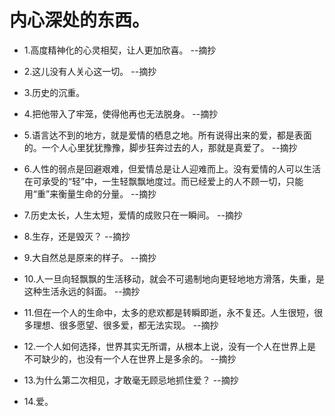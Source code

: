 # 内心深处的东西。

- 1.高度精神化的心灵相契，让人更加欣喜。 --摘抄

- 2.这儿没有人关心这一切。 --摘抄

- 3.历史的沉重。

- 4.把他带入了牢笼，使得他再也无法脱身。 --摘抄

- 5.语言达不到的地方，就是爱情的栖息之地。所有说得出来的爱，都是表面的。一个人心里犹犹豫豫，脚步狂奔过去的人，那就是真爱了。 --摘抄

- 6.人性的弱点是回避艰难，但爱情总是让人迎难而上。没有爱情的人可以生活在可承受的“轻”中，一生轻飘飘地度过。而已经爱上的人不顾一切，只能用“重”来衡量生命的分量。 --摘抄

- 7.历史太长，人生太短，爱情的成败只在一瞬间。 --摘抄

- 8.生存，还是毁灭？ --摘抄

- 9.大自然总是原来的样子。 --摘抄

- 10.人一旦向轻飘飘的生活移动，就会不可遏制地向更轻地地方滑落，失重，是这种生活永远的斜面。 --摘抄

- 11.但在一个人的生命中，太多的悲欢都是转瞬即逝，永不复还。人生很短，很多理想、很多愿望、很多爱，都无法实现。 --摘抄

- 12.一个人如何选择，世界其实无所谓，从根本上说，没有一个人在世界上是不可缺少的，也没有一个人在世界上是多余的。 --摘抄

- 13.为什么第二次相见，才敢毫无顾忌地抓住爱？ --摘抄

- 14.爱。
